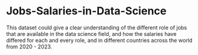# Jobs-Salaries-in-Data-Science
This dataset could give a clear understanding of the different role of jobs that are available in the data science field, and how the salaries have differed for each and every role, and in different countries across the world from 2020 - 2023.
